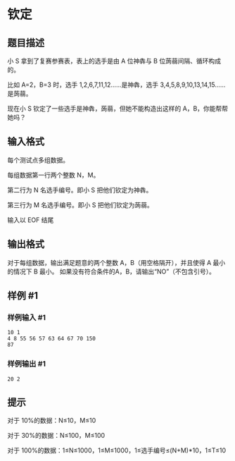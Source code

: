 # 钦定

## 题目描述

小 S 拿到了复赛参赛表，表上的选手是由 A 位神犇与 B 位蒟蒻间隔、循环构成的。

比如 A=2，B=3 时，选手 1,2,6,7,11,12……是神犇，选手 3,4,5,8,9,10,13,14,15……是蒟蒻。

现在小 S 钦定了一些选手是神犇，蒟蒻，但她不能构造出这样的 A，B，你能帮帮她吗？


## 输入格式

每个测试点多组数据。

每组数据第一行两个整数 N，M。

第二行为 N 名选手编号。即小 S 把他们钦定为神犇。

第三行为 M 名选手编号。即小 S 把他们钦定为蒟蒻。

输入以 EOF 结尾


## 输出格式

对于每组数据，输出满足题意的两个整数 A，B（用空格隔开），并且使得 A 最小的情况下 B 最小。 如果没有符合条件的A，B，请输出“NO”（不包含引号）。


## 样例 #1

### 样例输入 #1
```
10 1
4 8 55 56 57 63 64 67 70 150
87
```

### 样例输出 #1

```
20 2
```

## 提示

对于 10%的数据：N≤10，M≤10

对于 30%的数据：N≤100，M≤100

对于 100%的数据：1≤N≤1000，1≤M≤1000，1≤选手编号≤(N+M)\*10，1≤T≤10

